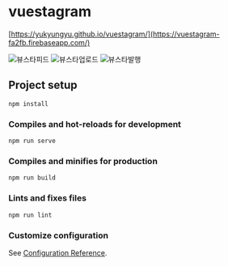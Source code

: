 # vuestagram

[https://yukyungyu.github.io/vuestagram/](https://vuestagram-fa2fb.firebaseapp.com/)

![뷰스타피드](https://github.com/yukyungyu/vuestagram/assets/141790554/0e005656-0270-4b63-9c25-24c04f905277)
![뷰스타업로드](https://github.com/yukyungyu/vuestagram/assets/141790554/8b8c3ff8-04c5-423e-a626-1aa18f62aec7)
![뷰스타발행](https://github.com/yukyungyu/vuestagram/assets/141790554/250abdfe-bd21-4fe6-a1b3-fd8e0410cada)


## Project setup
```
npm install
```

### Compiles and hot-reloads for development
```
npm run serve
```

### Compiles and minifies for production
```
npm run build
```

### Lints and fixes files
```
npm run lint
```

### Customize configuration
See [Configuration Reference](https://cli.vuejs.org/config/).
